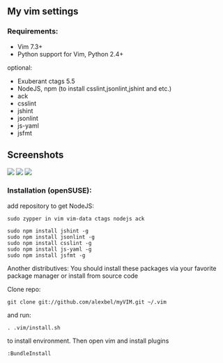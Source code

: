 ## My vim settings

### Requirements:
* Vim 7.3+
* Python support for Vim, Python 2.4+

optional:
* Exuberant ctags 5.5
* NodeJS, npm (to install csslint,jsonlint,jshint and etc.)
* ack
* csslint
* jshint
* jsonlint
* js-yaml
* jsfmt


## Screenshots
![](https://raw.githubusercontent.com/alexbel/myVIM/master/screenshots/snapshot1.png)
![](https://raw.githubusercontent.com/alexbel/myVIM/master/screenshots/snapshot2.png)
![](https://raw.githubusercontent.com/alexbel/myVIM/246e17dc1bdb783c8c40e64a4f46fb28a0b6b6c8/screenshots/snapshot3.png)

### Installation (openSUSE):
add repository to get NodeJS:

    sudo zypper in vim vim-data ctags nodejs ack

    sudo npm install jshint -g
    sudo npm install jsonlint -g
    sudo npm install csslint -g
    sudo npm install js-yaml -g
    sudo npm install jsfmt -g

Another distributives:
You should install these packages via your favorite package manager or install from source code

Clone repo:

    git clone git://github.com/alexbel/myVIM.git ~/.vim

and run:

    . .vim/install.sh

to install environment.
Then open vim and install plugins


    :BundleInstall

